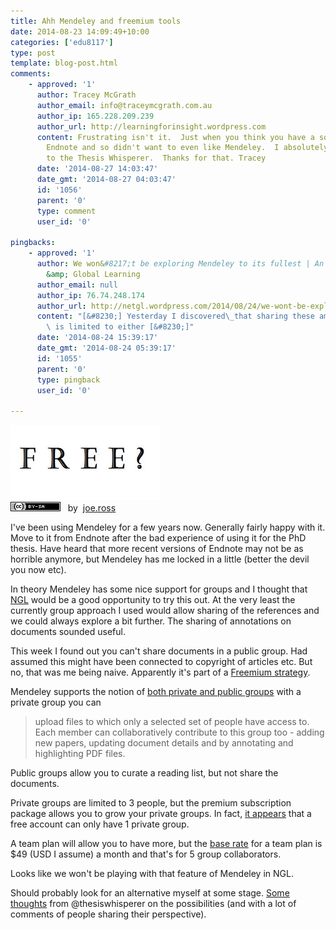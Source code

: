 ```yaml
---
title: Ahh Mendeley and freemium tools
date: 2014-08-23 14:09:49+10:00
categories: ['edu8117']
type: post
template: blog-post.html
comments:
    - approved: '1'
      author: Tracey McGrath
      author_email: info@traceymcgrath.com.au
      author_ip: 165.228.209.239
      author_url: http://learningforinsight.wordpress.com
      content: Frustrating isn't it.  Just when you think you have a solution. I loved
        Endnote and so didn't want to even like Mendeley.  I absolutely loved the link
        to the Thesis Whisperer.  Thanks for that. Tracey
      date: '2014-08-27 14:03:47'
      date_gmt: '2014-08-27 04:03:47'
      id: '1056'
      parent: '0'
      type: comment
      user_id: '0'
    
pingbacks:
    - approved: '1'
      author: We won&#8217;t be exploring Mendeley to its fullest | An experiment in Networked
        &amp; Global Learning
      author_email: null
      author_ip: 76.74.248.174
      author_url: http://netgl.wordpress.com/2014/08/24/we-wont-be-exploring-mendeley-to-its-fullest/
      content: "[&#8230;] Yesterday I discovered\_that sharing these amongst a group/network\
        \ is limited to either [&#8230;]"
      date: '2014-08-24 15:39:17'
      date_gmt: '2014-08-24 05:39:17'
      id: '1055'
      parent: '0'
      type: pingback
      user_id: '0'
    
---
```

[![You don’t have to be rich to invest in i by joe.ross, on Flickr](images/6478575525_a9c0d23bdd_m.jpg "You don’t have to be rich to invest in i by joe.ross, on Flickr")](https://www.flickr.com/photos/joeybones/6478575525/)  
[![Creative Commons Creative Commons Attribution-Share Alike 2.0 Generic License](images/80x15.png "Creative Commons Creative Commons Attribution-Share Alike 2.0 Generic License")](http://creativecommons.org/licenses/by-sa/2.0/)   by  [](https://www.flickr.com/people/joeybones/)[joe.ross](https://www.flickr.com/people/joeybones/) [](http://www.imagecodr.org/)

I've been using Mendeley for a few years now. Generally fairly happy with it. Move to it from Endnote after the bad experience of using it for the PhD thesis. Have heard that more recent versions of Endnote may not be as horrible anymore, but Mendeley has me locked in a little (better the devil you now etc).

In theory Mendeley has some nice support for groups and I thought that [NGL](http://netgl.wordpress.com/) would be a good opportunity to try this out. At the very least the currently group approach I used would allow sharing of the references and we could always explore a bit further. The sharing of annotations on documents sounded useful.

This week I found out you can't share documents in a public group. Had assumed this might have been connected to copyright of articles etc. But no, that was me being naive. Apparently it's part of a [Freemium strategy](http://en.wikipedia.org/wiki/Freemium).

Mendeley supports the notion of [both private and public groups](http://support.mendeley.com/customer/portal/articles/227905-how-can-i-share-documents-on-mendeley-) with a private group you can

> upload files to which only a selected set of people have access to. Each member can collaboratively contribute to this group too - adding new papers, updating document details and by annotating and highlighting PDF files.

Public groups allow you to curate a reading list, but not share the documents.

Private groups are limited to 3 people, but the premium subscription package allows you to grow your private groups. In fact, [it appears](http://support.mendeley.com/customer/portal/articles/940352) that a free account can only have 1 private group.

A team plan will allow you to have more, but the [base rate](https://www.mendeley.com/upgrade/team/) for a team plan is $49 (USD I assume) a month and that's for 5 group collaborators.

Looks like we won't be playing with that feature of Mendeley in NGL.

Should probably look for an alternative myself at some stage. [Some thoughts](http://thesiswhisperer.com/2013/08/21/endnote-vs-well-everything-else/) from @thesiswhisperer on the possibilities (and with a lot of comments of people sharing their perspective).